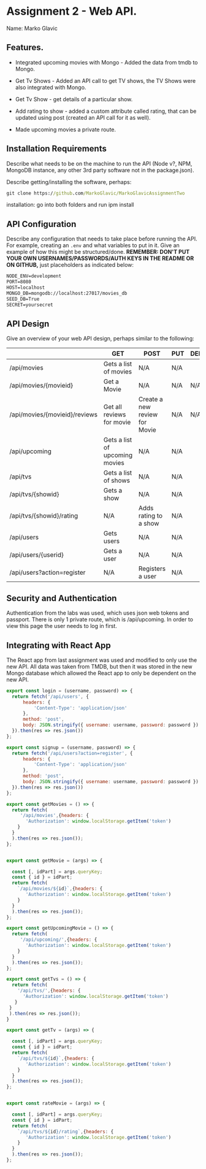 # Assignment 2 - Web API.

Name: Marko Glavic

## Features.

 + Integrated upcoming movies with Mongo - Added the data from tmdb to Mongo.

 + Get Tv Shows - Added an API call to get TV shows, the TV Shows were also integrated with Mongo.

 + Get Tv Show - get details of a particular show.

 + Add rating to show - added a custom attribute called rating, that can be updated using post (created an API call for it as well).

 + Made upcoming movies a private route.

## Installation Requirements

Describe what needs to be on the machine to run the API (Node v?, NPM, MongoDB instance, any other 3rd party software not in the package.json). 

Describe getting/installing the software, perhaps:

```bat
git clone https://github.com/MarkoGlavic/MarkoGlavicAssignmentTwo
```

installation: go into both folders and run ipm install

## API Configuration
Describe any configuration that needs to take place before running the API. For example, creating an ``.env`` and what variables to put in it. Give an example of how this might be structured/done.
**REMEMBER: DON'T PUT YOUR OWN USERNAMES/PASSWORDS/AUTH KEYS IN THE README OR ON GITHUB,** just placeholders as indicated below:

```bat
NODE_ENV=development
PORT=8080
HOST=localhost
MONGO_DB=mongodb://localhost:27017/movies_db
SEED_DB=True
SECRET=yoursecret
```


## API Design
Give an overview of your web API design, perhaps similar to the following: 

|  |  GET | POST | PUT | DELETE
| -- | -- | -- | -- | -- 
| /api/movies |Gets a list of movies | N/A | N/A |
| /api/movies/{movieid} | Get a Movie | N/A | N/A | N/A
| /api/movies/{movieid}/reviews | Get all reviews for movie | Create a new review for Movie | N/A | N/A  
| /api/upcoming | Gets a list of upcoming movies | N/A | N/A
| /api/tvs | Gets a list of shows | N/A | N/A
| /api/tvs/{showid} | Gets a show | N/A | N/A
| /api/tvs/{showid}/rating | N/A | Adds rating to a show | N/A
| /api/users | Gets users | N/A | N/A
| /api/users/{userid} | Gets a user | N/A | N/A
| /api/users?action=register | N/A | Registers a user | N/A



## Security and Authentication

Authentication from the labs was used, which uses json web tokens and passport.
There is only 1 private route, which is /api/upcoming. In order to view this page the user needs to log in first.

## Integrating with React App

The React app from last assignment was used and modified to only use the new API. All data was taken from TMDB, but then it was stored in the new Mongo database which allowed the React app to only be dependent on the new API. 

~~~Javascript
export const login = (username, password) => {
  return fetch('/api/users', {
      headers: {
          'Content-Type': 'application/json'
      },
      method: 'post',
      body: JSON.stringify({ username: username, password: password })
  }).then(res => res.json())
};

export const signup = (username, password) => {
  return fetch('/api/users?action=register', {
      headers: {
          'Content-Type': 'application/json'
      },
      method: 'post',
      body: JSON.stringify({ username: username, password: password })
  }).then(res => res.json())
};

export const getMovies = () => {
  return fetch(
     '/api/movies',{headers: {
       'Authorization': window.localStorage.getItem('token')
    }
  }
  ).then(res => res.json());
};


export const getMovie = (args) => {

  const [, idPart] = args.queryKey;
  const { id } = idPart;
  return fetch(
    `/api/movies/${id}`,{headers: {
       'Authorization': window.localStorage.getItem('token')
    }
  }
  ).then(res => res.json());
};

export const getUpcomingMovie = () => {
  return fetch(
     '/api/upcoming/',{headers: {
       'Authorization': window.localStorage.getItem('token')
    }
  }
  ).then(res => res.json());
};

export const getTvs = () => {
  return fetch(
    '/api/tvs/',{headers: {
      'Authorization': window.localStorage.getItem('token')
   }
 }
 ).then(res => res.json());
}

export const getTv = (args) => {

  const [, idPart] = args.queryKey;
  const { id } = idPart;
  return fetch(
    `/api/tvs/${id}`,{headers: {
       'Authorization': window.localStorage.getItem('token')
    }
  }
  ).then(res => res.json());
};


export const rateMovie = (args) => {

  const [, idPart] = args.queryKey;
  const { id } = idPart;
  return fetch(
    `/api/tvs/${id}/rating`,{headers: {
       'Authorization': window.localStorage.getItem('token')
    }
  }
  ).then(res => res.json());
};



~~~
